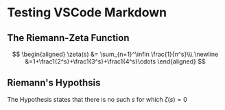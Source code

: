 # Testing VSCode Markdown

## The Riemann-Zeta Function

$$
\begin{aligned}
\zeta(s) &= \sum_{n=1}^\infin \frac{1}{n^s}\\\ \newline
&=1+\frac1{2^s}+\frac1{3^s}+\frac1{4^s}\cdots
\end{aligned}
$$

## Riemann's Hypothsis

The Hypothesis states that there is no such $s$ for which $\zeta(s)=0$
